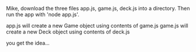 Mike, download the three files app.js, game.js, deck.js into a directory.  Then run the app with 'node app.js'.

app.js will create a new Game object using contents of game.js
game.js will create a new Deck object using contents of deck.js

you get the idea...
